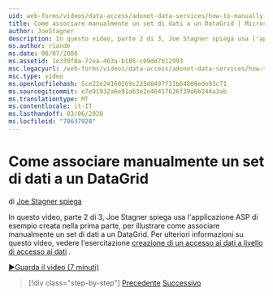 ```yaml
---
uid: web-forms/videos/data-access/adonet-data-services/how-to-manually-bind-a-dataset-to-a-datagrid
title: Come associare manualmente un set di dati a un DataGrid | Microsoft Docs
author: JoeStagner
description: In questo video, parte 2 di 3, Joe Stagner spiega usa l'applicazione ASP di esempio creata nella prima parte, per illustrare come associare manualmente un set di dati a un DataGrid. Per...
ms.author: riande
ms.date: 08/07/2008
ms.assetid: 1e339f8a-72ea-463a-b186-c09dd7b12993
msc.legacyurl: /web-forms/videos/data-access/adonet-data-services/how-to-manually-bind-a-dataset-to-a-datagrid
msc.type: video
ms.openlocfilehash: 5ce22e24160269c225d8497f31b64809ede93c71
ms.sourcegitcommit: e7e91932a6e91a63e2e46417626f39d6b244a3ab
ms.translationtype: MT
ms.contentlocale: it-IT
ms.lasthandoff: 03/06/2020
ms.locfileid: "78637928"
---
```

# <a name="how-to-manually-bind-a-dataset-to-a-datagrid"></a>Come associare manualmente un set di dati a un DataGrid

di [Joe Stagner spiega](https://github.com/JoeStagner)

In questo video, parte 2 di 3, Joe Stagner spiega usa l'applicazione ASP di esempio creata nella prima parte, per illustrare come associare manualmente un set di dati a un DataGrid. Per ulteriori informazioni su questo video, vedere l'esercitazione [creazione di un accesso ai dati a livello di accesso ai dati](../../../overview/data-access/introduction/creating-a-data-access-layer-vb.md) .

[&#9654;Guarda il video (7 minuti)](https://channel9.msdn.com/Blogs/ASP-NET-Site-Videos/how-to-manually-bind-a-dataset-to-a-datagrid)

> [!div class="step-by-step"]
> [Precedente](data-access-layers-in-aspnet-applications.md)
> [Successivo](how-to-work-with-datasets-and-filters-from-an-asp-application.md)
